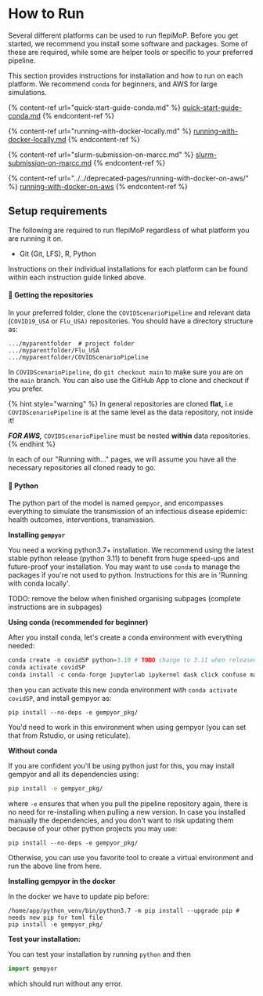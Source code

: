 # How to Run

Several different platforms can be used to run flepiMoP. Before you get started, we recommend you install some software and packages. Some of these are required, while some are helper tools or specific to your preferred pipeline.

This section provides instructions for installation and how to run on each platform. We recommend `conda` for beginners, and AWS for large simulations.&#x20;

{% content-ref url="quick-start-guide-conda.md" %}
[quick-start-guide-conda.md](quick-start-guide-conda.md)
{% endcontent-ref %}

{% content-ref url="running-with-docker-locally.md" %}
[running-with-docker-locally.md](running-with-docker-locally.md)
{% endcontent-ref %}

{% content-ref url="slurm-submission-on-marcc.md" %}
[slurm-submission-on-marcc.md](slurm-submission-on-marcc.md)
{% endcontent-ref %}

{% content-ref url="../../deprecated-pages/running-with-docker-on-aws/" %}
[running-with-docker-on-aws](../../deprecated-pages/running-with-docker-on-aws/)
{% endcontent-ref %}

## Setup requirements

The following are required to run flepiMoP regardless of what platform you are running it on.&#x20;

* Git (Git, LFS), R, Python

Instructions on their individual installations for each platform can be found within each instruction guide linked above.

#### 📂 Getting the repositories

In your preferred folder, clone the `COVIDScenarioPipeline` and relevant data (`COVID19_USA` or `Flu_USA)` repositories. You should have a directory structure as:

```
.../myparentfolder  # project folder
.../myparentfolder/Flu_USA
.../myparentfolder/COVIDScenarioPipeline
```

In `COVIDScenarioPipeline`, do `git checkout main` to make sure you are on the `main` branch. You can also use the GitHub App to clone and checkout if you prefer.

{% hint style="warning" %}
In general repositories are cloned **flat,** i.e `COVIDScenarioPipeline` is at the same level as the data repository, not inside it!

_**FOR AWS,**_ `COVIDScenarioPipeline` must be nested **within** data repositories.&#x20;
{% endhint %}

In each of our "Running with..." pages, we will assume you have all the necessary repositories all cloned ready to go.

#### 🐍 Python&#x20;

The python part of the model is named `gempyor`, and encompasses everything to simulate the transmission of an infectious disease epidemic: health outcomes, interventions, transmission.

**Installing `gempyor`**

You need a working python3.7+ installation. We recommend using the latest stable python release (python 3.11) to benefit from huge speed-ups and future-proof your installation. You may want to use `conda` to manage the packages if you're not used to python. Instructions for this are in 'Running with conda locally'.&#x20;







TODO: remove the below when finished organising subpages (complete instructions are in subpages)

**Using conda (recommended for beginner)**

After you install conda, let's create a conda environment with everything needed:

```python
conda create -n covidSP python=3.10 # TODO change to 3.11 when released
conda activate covidSP
conda install -c conda-forge jupyterlab ipykernel dask click confuse matplotlib numba">=0.53" numpy pandas pyarrow pytest scipy seaborn sympy tqdm python-graphviz
```

then you can activate this new conda environment with `conda activate covidSP`, and install gempyor as:

```
pip install --no-deps -e gempyor_pkg/
```

You'd need to work in this environment when using gempyor (you can set that from Rstudio, or using reticulate).

**Without conda**

If you are confident you'll be using python just for this, you may install gempyor and all its dependencies using:

```bash
pip install -e gempyor_pkg/
```

where `-e` ensures that when you pull the pipeline repository again, there is no need for re-installing when pulling a new version. In case you installed manually the dependencies, and you don't want to risk updating them because of your other python projects you may use:

```
pip install --no-deps -e gempyor_pkg/
```

Otherwise, you can use you favorite tool to create a virtual environment and run the above line from here.

**Installing gempyor in the docker**

In the docker we have to update pip before:

```
/home/app/python_venv/bin/python3.7 -m pip install --upgrade pip # needs new pip for toml file
pip install -e gempyor_pkg/
```



**Test your installation:**

You can test your installation by running `python` and then

```python
import gempyor
```

which should run without any error.
